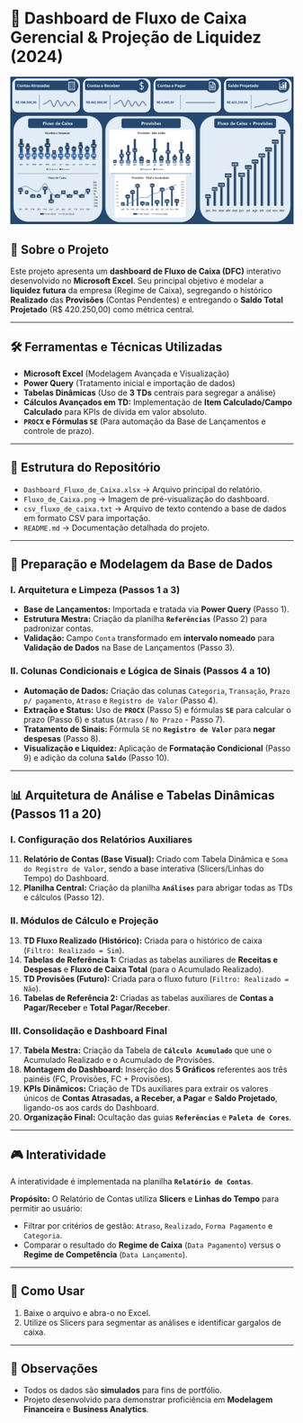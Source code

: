 # 💸 Dashboard de Fluxo de Caixa Gerencial & Projeção de Liquidez (2024)

![Preview do Dashboard](./Fluxo_de_Caixa.png)

## 📌 Sobre o Projeto
Este projeto apresenta um **dashboard de Fluxo de Caixa (DFC)** interativo desenvolvido no **Microsoft Excel**. Seu principal objetivo é modelar a **liquidez futura** da empresa (Regime de Caixa), segregando o histórico **Realizado** das **Provisões** (Contas Pendentes) e entregando o **Saldo Total Projetado** (R$ 420.250,00) como métrica central.

---

## 🛠️ Ferramentas e Técnicas Utilizadas
- **Microsoft Excel** (Modelagem Avançada e Visualização)
- **Power Query** (Tratamento inicial e importação de dados)
- **Tabelas Dinâmicas** (Uso de **3 TDs** centrais para segregar a análise)
- **Cálculos Avançados em TD:** Implementação de **Item Calculado/Campo Calculado** para KPIs de dívida em valor absoluto.
- **`PROCX` e Fórmulas `SE`** (Para automação da Base de Lançamentos e controle de prazo).

---

## 📂 Estrutura do Repositório
- `Dashboard_Fluxo_de_Caixa.xlsx` → Arquivo principal do relatório.
- `Fluxo_de_Caixa.png` → Imagem de pré-visualização do dashboard.
- `csv_fluxo_de_caixa.txt` → Arquivo de texto contendo a base de dados em formato CSV para importação.
- `README.md` → Documentação detalhada do projeto.

---

## 📑 Preparação e Modelagem da Base de Dados

### I. Arquitetura e Limpeza (Passos 1 a 3)
- **Base de Lançamentos:** Importada e tratada via **Power Query** (Passo 1).
- **Estrutura Mestra:** Criação da planilha **`Referências`** (Passo 2) para padronizar contas.
- **Validação:** Campo `Conta` transformado em **intervalo nomeado** para **Validação de Dados** na Base de Lançamentos (Passo 3).

### II. Colunas Condicionais e Lógica de Sinais (Passos 4 a 10)
- **Automação de Dados:** Criação das colunas `Categoria`, `Transação`, `Prazo p/ pagamento`, `Atraso` e `Registro de Valor` (Passo 4).
- **Extração e Status:** Uso de **`PROCX`** (Passo 5) e fórmulas **`SE`** para calcular o prazo (Passo 6) e status (`Atraso` / `No Prazo` - Passo 7).
- **Tratamento de Sinais:** Fórmula `SE` no **`Registro de Valor`** para **negar despesas** (Passo 8).
- **Visualização e Liquidez:** Aplicação de **Formatação Condicional** (Passo 9) e adição da coluna **`Saldo`** (Passo 10).

---

## 📊 Arquitetura de Análise e Tabelas Dinâmicas (Passos 11 a 20)

### I. Configuração dos Relatórios Auxiliares
11. **Relatório de Contas (Base Visual):** Criado com Tabela Dinâmica e `Soma do Registro de Valor`, sendo a base interativa (Slicers/Linhas do Tempo) do Dashboard.
12. **Planilha Central:** Criação da planilha **`Análises`** para abrigar todas as TDs e cálculos (Passo 12).

### II. Módulos de Cálculo e Projeção
13. **TD Fluxo Realizado (Histórico):** Criada para o histórico de caixa (`Filtro: Realizado = Sim`).
14. **Tabelas de Referência 1:** Criadas as tabelas auxiliares de **Receitas e Despesas** e **Fluxo de Caixa Total** (para o Acumulado Realizado).
15. **TD Provisões (Futuro):** Criada para o fluxo futuro (`Filtro: Realizado = Não`).
16. **Tabelas de Referência 2:** Criadas as tabelas auxiliares de **Contas a Pagar/Receber** e **Total Pagar/Receber**.

### III. Consolidação e Dashboard Final
17. **Tabela Mestra:** Criação da Tabela de **`Cálculo Acumulado`** que une o Acumulado Realizado e o Acumulado de Provisões.
18. **Montagem do Dashboard:** Inserção dos **5 Gráficos** referentes aos três painéis (FC, Provisões, FC + Provisões).
19. **KPIs Dinâmicos:** Criação de TDs auxiliares para extrair os valores únicos de **Contas Atrasadas, a Receber, a Pagar** e **Saldo Projetado**, ligando-os aos cards do Dashboard.
20. **Organização Final:** Ocultação das guias **`Referências`** e **`Paleta de Cores`**.

---

## 🎮 Interatividade
A interatividade é implementada na planilha **`Relatório de Contas`**.

**Propósito:** O Relatório de Contas utiliza **Slicers** e **Linhas do Tempo** para permitir ao usuário:
- Filtrar por critérios de gestão: `Atraso`, `Realizado`, `Forma Pagamento` e `Categoria`.
- Comparar o resultado do **Regime de Caixa** (`Data Pagamento`) versus o **Regime de Competência** (`Data Lançamento`).

---

## 🚀 Como Usar
1. Baixe o arquivo e abra-o no Excel.
2. Utilize os Slicers para segmentar as análises e identificar gargalos de caixa.

---

## 📌 Observações
- Todos os dados são **simulados** para fins de portfólio.
- Projeto desenvolvido para demonstrar proficiência em **Modelagem Financeira** e **Business Analytics**.

